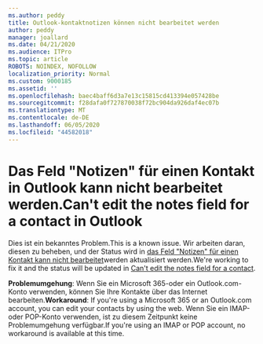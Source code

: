 ```yaml
---
ms.author: peddy
title: Outlook-kontaktnotizen können nicht bearbeitet werden
author: peddy
manager: joallard
ms.date: 04/21/2020
ms.audience: ITPro
ms.topic: article
ROBOTS: NOINDEX, NOFOLLOW
localization_priority: Normal
ms.custom: 9000185
ms.assetid: ''
ms.openlocfilehash: baec4baff6d3a7e13c15815cd413394e057428be
ms.sourcegitcommit: f28dafa0f727870038f72bc904da926daf4ec07b
ms.translationtype: MT
ms.contentlocale: de-DE
ms.lasthandoff: 06/05/2020
ms.locfileid: "44582018"
---
```

# <a name="cant-edit-the-notes-field-for-a-contact-in-outlook"></a><span data-ttu-id="bb05b-102">Das Feld "Notizen" für einen Kontakt in Outlook kann nicht bearbeitet werden.</span><span class="sxs-lookup"><span data-stu-id="bb05b-102">Can't edit the notes field for a contact in Outlook</span></span>
<span data-ttu-id="bb05b-103">Dies ist ein bekanntes Problem.</span><span class="sxs-lookup"><span data-stu-id="bb05b-103">This is a known issue.</span></span> <span data-ttu-id="bb05b-104">Wir arbeiten daran, diesen zu beheben, und der Status wird in [das Feld "Notizen" für einen Kontakt kann nicht bearbeitet](https://support.office.com/article/fb8394ce-04ce-48b5-bae4-be46f77f10fe)werden aktualisiert werden.</span><span class="sxs-lookup"><span data-stu-id="bb05b-104">We're working to fix it and the status will be updated in [Can't edit the notes field for a contact](https://support.office.com/article/fb8394ce-04ce-48b5-bae4-be46f77f10fe).</span></span>

<span data-ttu-id="bb05b-105">**Problemumgehung**: Wenn Sie ein Microsoft 365-oder ein Outlook.com-Konto verwenden, können Sie Ihre Kontakte über das Internet bearbeiten.</span><span class="sxs-lookup"><span data-stu-id="bb05b-105">**Workaround**: If you're using a Microsoft 365 or an Outlook.com account, you can edit your contacts by using the web.</span></span> <span data-ttu-id="bb05b-106">Wenn Sie ein IMAP-oder POP-Konto verwenden, ist zu diesem Zeitpunkt keine Problemumgehung verfügbar.</span><span class="sxs-lookup"><span data-stu-id="bb05b-106">If you're using an IMAP or POP account, no workaround is available at this time.</span></span>